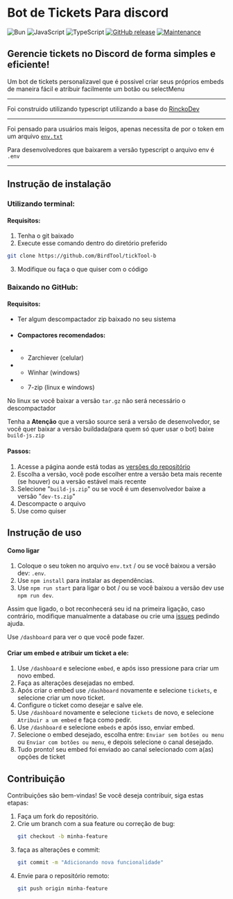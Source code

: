 # Bot de Tickets Para discord
![Bun](https://img.shields.io/badge/Bun-%23000000.svg?style=for-the-badge&logo=bun&logoColor=white)
![JavaScript](https://img.shields.io/badge/javascript-%23323330.svg?style=for-the-badge&logo=javascript&logoColor=%23F7DF1E)
![TypeScript](https://img.shields.io/badge/typescript-%23007ACC.svg?style=for-the-badge&logo=typescript&logoColor=white)
[![GitHub release](https://img.shields.io/github/release/BirdTool/tickTool-b.svg)](https://GitHub.com/BirdTool/tickTool-b/releases/)
[![Maintenance](https://img.shields.io/badge/Maintained%3F-yes-green.svg)](https://github.com/BirdTool/tickTool-b/graphs/commit-activity)

## Gerencie tickets no Discord de forma simples e eficiente!

Um bot de tickets personalizavel que é possivel criar seus próprios embeds de maneira fácil e atribuir facilmente um botão ou selectMenu

---

Foi construido utilizando typescript utilizando a base do [RinckoDev](https://github.com/rinckodev)

---

Foi pensado para usuários mais leigos, apenas necessita de por o token em um arquivo [`env.txt`](https://github.com/BirdTool/tickTool-b/blob/main/env.txt)

Para desenvolvedores que baixarem a versão typescript o arquivo env é `.env`

---

## Instrução de instalação

### Utilizando terminal:

#### Requisitos:

1. Tenha o git baixado
2. Execute esse comando dentro do diretório preferido

``` bash
git clone https://github.com/BirdTool/tickTool-b
```

3. Modifique ou faça o que quiser com o código

### Baixando no GitHub:

#### Requisitos:
- Ter algum descompactador zip baixado no seu sistema
- #### Compactores recomendados:
- - Zarchiever (celular)
- - Winhar (windows)
- - 7-zip (linux e windows)

No linux se você baixar a versão `tar.gz` não será necessário o descompactador

Tenha a **Atenção** que a versão source será a versão de desenvolvedor, se você quer baixar a versão buildada(para quem só quer usar o bot) baixe `build-js.zip`

#### Passos:

1. Acesse a página aonde está todas as [versões do repositório](https://github.com/BirdTool/tickTool-b/releases)
2. Escolha a versão, você pode escolher entre a versão beta mais recente (se houver) ou a versão estável mais recente
3. Selecione "`build-js.zip`" ou se você é um desenvolvedor baixe a versão "`dev-ts.zip`"
4. Descompacte o arquivo
5. Use como quiser

## Instrução de uso

#### Como ligar
1. Coloque o seu token no arquivo `env.txt` / ou se você baixou a versão dev: `.env`.
2. Use `npm install` para instalar as dependências.
3. Use `npm run start` para ligar o bot / ou se você baixou a versão dev use `npm run dev`.

Assim que ligado, o bot reconhecerá seu id na primeira ligação, caso contrário, modifique manualmente a database ou crie uma [issues](https://github.com/BirdTool/tickTool-b/issues) pedindo ajuda.

Use `/dashboard` para ver o que você pode fazer.

#### Criar um embed e atribuir um ticket a ele:

1. Use `/dashboard` e selecione `embed`, e após isso pressione para criar um novo embed.
2. Faça as alterações desejadas no embed.
3. Após criar o embed use `/dashboard` novamente e selecione `tickets`, e selecione criar um novo ticket.
4. Configure o ticket como desejar e salve ele.
5. Use `/dashboard` novamente e selecione `tickets` de novo, e selecione `Atribuir a um embed` e faça como pedir.
6. Use `/dashboard` e selecione `embeds` e após isso, enviar embed.
7. Selecione o embed desejado, escolha entre: `Enviar sem botões ou menu` ou `Enviar com botões ou menu`, e depois selecione o canal desejado.
8. Tudo pronto! seu embed foi enviado ao canal selecionado com a(as) opções de ticket

## Contribuição

Contribuições são bem-vindas! Se você deseja contribuir, siga estas etapas:

1. Faça um fork do repositório.
2. Crie um branch com a sua feature ou correção de bug:  
   ```bash
   git checkout -b minha-feature
3. faça as alterações e commit:
    ```bash
    git commit -m "Adicionando nova funcionalidade"
    ```
4. Envie para o repositório remoto:
    ```bash
    git push origin minha-feature
    ```